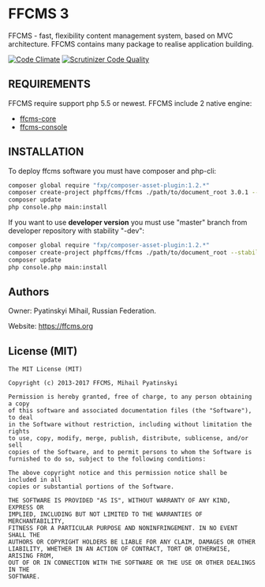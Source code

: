 # FFCMS 3
FFCMS - fast, flexibility content management system, based on MVC architecture. FFCMS contains many package to realise application building. 

[![Code Climate](https://codeclimate.com/github/phpffcms/ffcms/badges/gpa.svg)](https://codeclimate.com/github/phpffcms/ffcms)
[![Scrutinizer Code Quality](https://scrutinizer-ci.com/g/phpffcms/ffcms/badges/quality-score.png?b=master)](https://scrutinizer-ci.com/g/phpffcms/ffcms/?branch=master)

REQUIREMENTS
------------
FFCMS require support php 5.5 or newest. FFCMS include 2 native engine:
  * [ffcms-core](https://github.com/phpffcms/ffcms-core)
  * [ffcms-console](https://github.com/phpffcms/ffcms-console)

INSTALLATION
------------
To deploy ffcms software you must have composer and php-cli:
```bash
composer global require "fxp/composer-asset-plugin:1.2.*"
composer create-project phpffcms/ffcms ./path/to/document_root 3.0.1 --keep-vcs --prefer-dist
composer update
php console.php main:install
```

If you want to use **developer version** you must use "master" branch from developer repository with stability "-dev":
```bash
composer global require "fxp/composer-asset-plugin:1.2.*"
composer create-project phpffcms/ffcms ./path/to/document_root --stability="dev" --keep-vcs --prefer-dist
composer update
php console.php main:install
```

Authors
------------
Owner: Pyatinskyi Mihail, Russian Federation.

Website: https://ffcms.org

License (MIT)
------------
```
The MIT License (MIT)

Copyright (c) 2013-2017 FFCMS, Mihail Pyatinskyi

Permission is hereby granted, free of charge, to any person obtaining a copy
of this software and associated documentation files (the "Software"), to deal
in the Software without restriction, including without limitation the rights
to use, copy, modify, merge, publish, distribute, sublicense, and/or sell
copies of the Software, and to permit persons to whom the Software is
furnished to do so, subject to the following conditions:

The above copyright notice and this permission notice shall be included in all
copies or substantial portions of the Software.

THE SOFTWARE IS PROVIDED "AS IS", WITHOUT WARRANTY OF ANY KIND, EXPRESS OR
IMPLIED, INCLUDING BUT NOT LIMITED TO THE WARRANTIES OF MERCHANTABILITY,
FITNESS FOR A PARTICULAR PURPOSE AND NONINFRINGEMENT. IN NO EVENT SHALL THE
AUTHORS OR COPYRIGHT HOLDERS BE LIABLE FOR ANY CLAIM, DAMAGES OR OTHER
LIABILITY, WHETHER IN AN ACTION OF CONTRACT, TORT OR OTHERWISE, ARISING FROM,
OUT OF OR IN CONNECTION WITH THE SOFTWARE OR THE USE OR OTHER DEALINGS IN THE
SOFTWARE.
```
